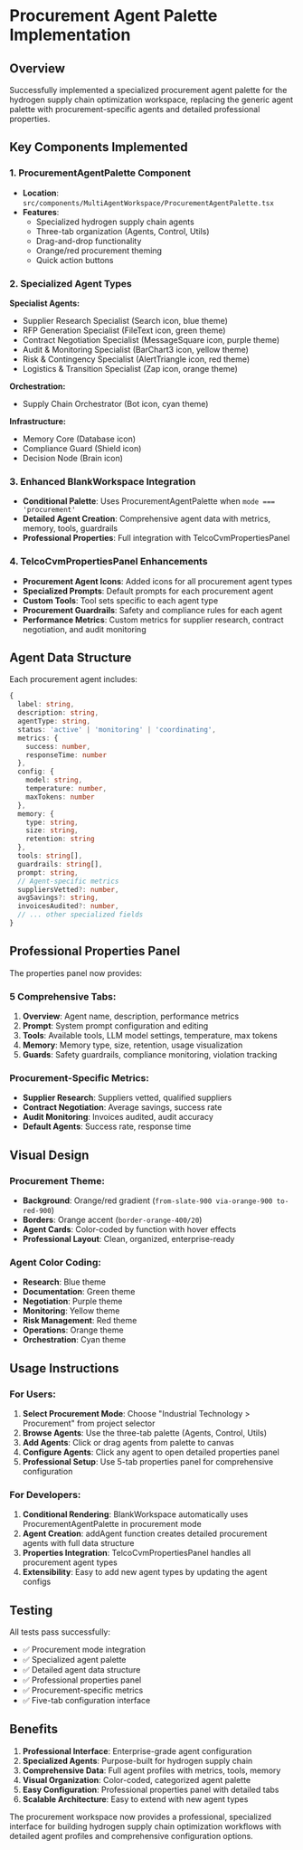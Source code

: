 # Procurement Agent Palette Implementation

## Overview
Successfully implemented a specialized procurement agent palette for the hydrogen supply chain optimization workspace, replacing the generic agent palette with procurement-specific agents and detailed professional properties.

## Key Components Implemented

### 1. ProcurementAgentPalette Component
- **Location**: `src/components/MultiAgentWorkspace/ProcurementAgentPalette.tsx`
- **Features**:
  - Specialized hydrogen supply chain agents
  - Three-tab organization (Agents, Control, Utils)
  - Drag-and-drop functionality
  - Orange/red procurement theming
  - Quick action buttons

### 2. Specialized Agent Types
**Specialist Agents:**
- Supplier Research Specialist (Search icon, blue theme)
- RFP Generation Specialist (FileText icon, green theme)
- Contract Negotiation Specialist (MessageSquare icon, purple theme)
- Audit & Monitoring Specialist (BarChart3 icon, yellow theme)
- Risk & Contingency Specialist (AlertTriangle icon, red theme)
- Logistics & Transition Specialist (Zap icon, orange theme)

**Orchestration:**
- Supply Chain Orchestrator (Bot icon, cyan theme)

**Infrastructure:**
- Memory Core (Database icon)
- Compliance Guard (Shield icon)
- Decision Node (Brain icon)

### 3. Enhanced BlankWorkspace Integration
- **Conditional Palette**: Uses ProcurementAgentPalette when `mode === 'procurement'`
- **Detailed Agent Creation**: Comprehensive agent data with metrics, memory, tools, guardrails
- **Professional Properties**: Full integration with TelcoCvmPropertiesPanel

### 4. TelcoCvmPropertiesPanel Enhancements
- **Procurement Agent Icons**: Added icons for all procurement agent types
- **Specialized Prompts**: Default prompts for each procurement agent
- **Custom Tools**: Tool sets specific to each agent type
- **Procurement Guardrails**: Safety and compliance rules for each agent
- **Performance Metrics**: Custom metrics for supplier research, contract negotiation, and audit monitoring

## Agent Data Structure

Each procurement agent includes:

```typescript
{
  label: string,
  description: string,
  agentType: string,
  status: 'active' | 'monitoring' | 'coordinating',
  metrics: {
    success: number,
    responseTime: number
  },
  config: {
    model: string,
    temperature: number,
    maxTokens: number
  },
  memory: {
    type: string,
    size: string,
    retention: string
  },
  tools: string[],
  guardrails: string[],
  prompt: string,
  // Agent-specific metrics
  suppliersVetted?: number,
  avgSavings?: string,
  invoicesAudited?: number,
  // ... other specialized fields
}
```

## Professional Properties Panel

The properties panel now provides:

### 5 Comprehensive Tabs:
1. **Overview**: Agent name, description, performance metrics
2. **Prompt**: System prompt configuration and editing
3. **Tools**: Available tools, LLM model settings, temperature, max tokens
4. **Memory**: Memory type, size, retention, usage visualization
5. **Guards**: Safety guardrails, compliance monitoring, violation tracking

### Procurement-Specific Metrics:
- **Supplier Research**: Suppliers vetted, qualified suppliers
- **Contract Negotiation**: Average savings, success rate
- **Audit Monitoring**: Invoices audited, audit accuracy
- **Default Agents**: Success rate, response time

## Visual Design

### Procurement Theme:
- **Background**: Orange/red gradient (`from-slate-900 via-orange-900 to-red-900`)
- **Borders**: Orange accent (`border-orange-400/20`)
- **Agent Cards**: Color-coded by function with hover effects
- **Professional Layout**: Clean, organized, enterprise-ready

### Agent Color Coding:
- **Research**: Blue theme
- **Documentation**: Green theme
- **Negotiation**: Purple theme
- **Monitoring**: Yellow theme
- **Risk Management**: Red theme
- **Operations**: Orange theme
- **Orchestration**: Cyan theme

## Usage Instructions

### For Users:
1. **Select Procurement Mode**: Choose "Industrial Technology > Procurement" from project selector
2. **Browse Agents**: Use the three-tab palette (Agents, Control, Utils)
3. **Add Agents**: Click or drag agents from palette to canvas
4. **Configure Agents**: Click any agent to open detailed properties panel
5. **Professional Setup**: Use 5-tab properties panel for comprehensive configuration

### For Developers:
1. **Conditional Rendering**: BlankWorkspace automatically uses ProcurementAgentPalette in procurement mode
2. **Agent Creation**: addAgent function creates detailed procurement agents with full data structure
3. **Properties Integration**: TelcoCvmPropertiesPanel handles all procurement agent types
4. **Extensibility**: Easy to add new agent types by updating the agent configs

## Testing

All tests pass successfully:
- ✅ Procurement mode integration
- ✅ Specialized agent palette
- ✅ Detailed agent data structure
- ✅ Professional properties panel
- ✅ Procurement-specific metrics
- ✅ Five-tab configuration interface

## Benefits

1. **Professional Interface**: Enterprise-grade agent configuration
2. **Specialized Agents**: Purpose-built for hydrogen supply chain
3. **Comprehensive Data**: Full agent profiles with metrics, tools, memory
4. **Visual Organization**: Color-coded, categorized agent palette
5. **Easy Configuration**: Professional properties panel with detailed tabs
6. **Scalable Architecture**: Easy to extend with new agent types

The procurement workspace now provides a professional, specialized interface for building hydrogen supply chain optimization workflows with detailed agent profiles and comprehensive configuration options.